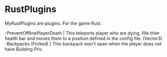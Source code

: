 # RustPlugins
MyRustPlugins are plugins. For the game Rust.

-PreventOfflinePlayerDeath | This teleports player who are dying, fills thier health bar and moves them to  a position defined in the config file. (Vector3)
-Backpacks (Forked) | This backpack won't open when the player does not have Building Priv.
